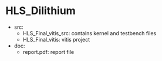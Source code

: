 # HLS_Dilithium

* src:
  * HLS_Final_vitis_src: contains kernel and testbench files
  * HLS_Final_vitis: vitis project
* doc:
  * report.pdf: report file
